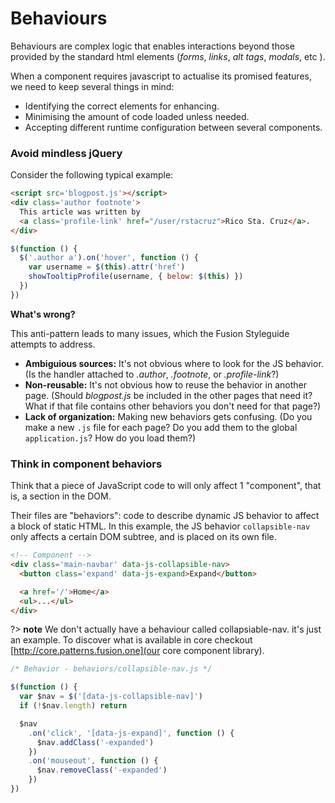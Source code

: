 Behaviours
=========
Behaviours are complex logic that enables interactions beyond those provided by the standard html elements (*forms*, *links*, *alt tags*, *modals*, etc ).


When a component requires javascript to actualise its promised features, we need to keep several things in mind:

  * Identifying the correct elements for enhancing.
  * Minimising the amount of code loaded unless needed.
  * Accepting different runtime configuration between several components.


### Avoid mindless jQuery
Consider the following typical example:

```html
<script src='blogpost.js'></script>
<div class='author footnote'>
  This article was written by
  <a class='profile-link' href="/user/rstacruz">Rico Sta. Cruz</a>.
</div>
```

```js
$(function () {
  $('.author a').on('hover', function () {
    var username = $(this).attr('href')
    showTooltipProfile(username, { below: $(this) })
  })
})
```

**What's wrong?**

This anti-pattern leads to many issues, which the Fusion Styleguide attempts to address.

 * **Ambiguious sources:** It's not obvious where to look for the JS behavior. (Is the handler attached to *.author*, *.footnote*, or *.profile-link*?)
 * **Non-reusable:** It's not obvious how to reuse the behavior in another page. (Should *blogpost.js* be included in the other pages that need it? What if that file contains other behaviors you don't need for that page?)
 * **Lack of organization:** Making new behaviors gets confusing. (Do you make a new `.js` file for each page? Do you add them to the global `application.js`? How do you load them?)


### Think in component behaviors

Think that a piece of JavaScript code to will only affect 1 "component", that is, a section in the DOM.

Their files are "behaviors": code to describe dynamic JS behavior to affect a block of static HTML. In this example, the JS behavior `collapsible-nav` only affects a certain DOM subtree, and is placed on its own file.

```html
<!-- Component -->
<div class='main-navbar' data-js-collapsible-nav>
  <button class='expand' data-js-expand>Expand</button>

  <a href='/'>Home</a>
  <ul>...</ul>
</div>
```

?> **note** We don't actually have a behaviour called collapsiable-nav. it's just an example. To discover what is available in core checkout [http://core.patterns.fusion.one](our core component library).

```js
/* Behavior - behaviors/collapsible-nav.js */

$(function () {
  var $nav = $('[data-js-collapsible-nav]')
  if (!$nav.length) return

  $nav
    .on('click', '[data-js-expand]', function () {
      $nav.addClass('-expanded')
    })
    .on('mouseout', function () {
      $nav.removeClass('-expanded')
    })
})
```
